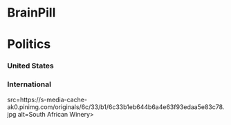 # BrainPill

<html>
<head>
 <title>Brain Pill</title>

</head>

<h1>Politics</h1>

<h3>United States</h2>
<h3>International</h2>
<img>src=https://s-media-cache-ak0.pinimg.com/originals/6c/33/b1/6c33b1eb644b6a4e63f93edaa5e83c78.jpg alt=South African Winery>






</html>

